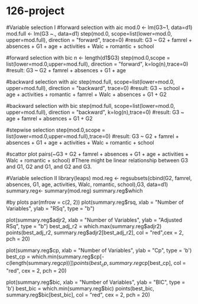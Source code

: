 # 126-project
#Variable selection I
#forward selection with aic
mod.0 <- lm(G3~1, data=d1)
mod.full <- lm(G3 ~., data=d1) 
step(mod.0, scope=list(lower=mod.0, upper=mod.full), direction = "forward", trace=0)
#result: G3 ~ G2 + famrel + absences + G1 + age + activities + Walc + romantic + school

#forward selection with bic
n <- length(d1$G3)
step(mod.0,scope = list(lower=mod.0,upper=mod.full), direction = "forward", k=log(n),trace=0)
#result: G3 ~ G2 + famrel + absences + G1 + age

#backward selection with aic
step(mod.full, scope=list(lower=mod.0, upper=mod.full), direction = "backward", trace=0)
#result: G3 ~ school + age + activities + romantic + famrel + Walc + absences + G1 + G2

#backward selection with bic
step(mod.full, scope=list(lower=mod.0, upper=mod.full), direction = "backward", k=log(n),trace=0)
#result: G3 ~ age + famrel + absences + G1 + G2

#stepwise selection
step(mod.0,scope = list(lower=mod.0,upper=mod.full),trace=0)
#result: G3 ~ G2 + famrel + absences + G1 + age + activities + Walc + romantic + school



#scattor plot
pairs(~G3 + G2 + famrel + absences + G1 + age + activities + Walc + romantic + school)
#There might be linear relationship between G3 and G1, G2 and G1, and G2 and G3.


#Variable selection II
library(leaps)
mod.reg <- regsubsets(cbind(G2, famrel, absences, G1, age, activities, Walc, romantic, school),G3, data=d1)
summary.reg<- summary(mod.reg)
summary.reg$which

#by plots
par(mfrow = c(2, 2))
plot(summary.reg$rsq, xlab = "Number of Variables", ylab = "RSq", type = "b")

plot(summary.reg$adjr2, xlab = "Number of Variables", ylab = "Adjusted RSq", type = "b")
best_adj_r2 = which.max(summary.reg$adjr2)
points(best_adj_r2, summary.reg$adjr2[best_adj_r2],
       col = "red",cex = 2, pch = 20)

plot(summary.reg$cp, xlab = "Number of Variables", ylab = "Cp", type = 'b')
best_cp = which.min(summary.reg$cp[-c(length(summary.reg$cp))])
points(best_cp, summary.reg$cp[best_cp],
       col = "red", cex = 2, pch = 20)

plot(summary.reg$bic, xlab = "Number of Variables", ylab = "BIC", type = 'b')
best_bic = which.min(summary.reg$bic)
points(best_bic, summary.reg$bic[best_bic],
       col = "red", cex = 2, pch = 20)


